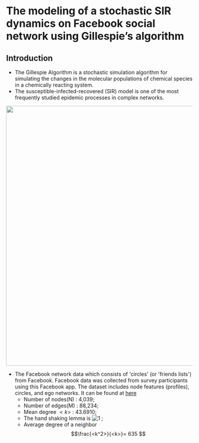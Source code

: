 The modeling of a stochastic SIR dynamics on Facebook social network using Gillespie’s algorithm
===
Introduction
---


* The Gillespie Algorithm is a stochastic simulation algorithm for simulating the changes in the molecular populations of chemical species in a chemically reacting system.
* The susceptible-infected-recovered (SIR) model is one of the most frequently studied epidemic processes in complex networks.

<p align="center"><img src = "https://github.com/ameliawu17/PersonalProject/blob/main/Gillespie%20SIR%20on%20Facebook%20network/SIR.png" width = 700><p>   
  
* The Facebook network data which consists of 'circles' (or 'friends lists') from Facebook. Facebook data was collected from survey participants using this Facebook app. The dataset includes node features (profiles), circles, and ego networks. It can be found at [here](https://snap.stanford.edu/data/ego-Facebook.html)  
    * Number of nodes(N) : 4,039; 
    * Number of edges(M) : 88,234; 
    * Mean degree $<k>$ :  43.6910; 
    * The hand shaking lemma is ![1](http://latex.codecogs.com/svg.latex?\sum_{i=1}^{N}k_i=2M) ; 
    * Average degree of a neighbor $$\frac{<k^2>}{<k>}= 635 $$


  
